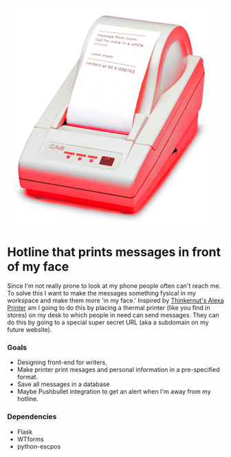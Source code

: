 ![picture of a thermal printer](https://github.com/RichART-Official/richardhotline/blob/master/hotline%20preview.png)
# Hotline that prints messages in front of my face
Since I'm not really prone to look at my phone people often can't reach me. To solve this I want to make the messages something fysical in my workspace and make them more 'in my face.' Inspired by [Thinkernut's Alexa Printer](https://www.hackster.io/tinkernut/cheap-alexa-printer-from-an-old-receipt-printer-c14ea2) am I going to do this by placing a thermal printer (like you find in stores) on my desk to which people in need can send messages. They can do this by going to a special super secret URL (aka a subdomain on my future website).
### Goals
- Designing front-end for writers,
- Make printer print mesages and personal information in a pre-specified format.
- Save all messages in a database
- Maybe Pushbullet integration to get an alert when I'm away from my hotline.
### Dependencies
- Flask
- WTforms
- python-escpos
